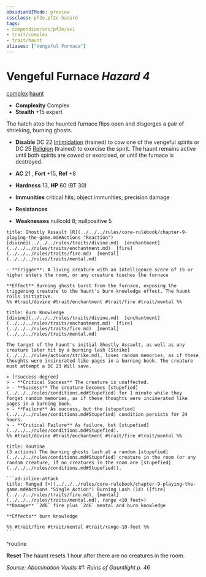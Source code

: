 ```yaml
---
obsidianUIMode: preview
cssclass: pf2e,pf2e-hazard
tags:
- compendium/src/pf2e/av1
- trait/complex
- trait/haunt
aliases: ["Vengeful Furnace"]
---
```

# Vengeful Furnace *Hazard 4*  
[complex](../../../Rules/traits/complex.md)  [haunt](../../../Rules/traits/haunt.md)  

- **Complexity** Complex
- **Stealth** +15 expert  

The hatch atop the haunted furnace flips open and disgorges a pair of shrieking, burning ghosts.

- **Disable** DC 22 [Intimidation](../../skills.md#Intimidation) (trained) to cow one of the vengeful spirits or DC 25 [Religion](../../skills.md#Religion) (trained) to exorcise the spirit. The haunt remains active until both spirits are cowed or exorcised, or until the furnace is destroyed.  

- **AC** 21 , **Fort** +15, **Ref** +8
- **Hardness** 13, **HP** 60 (BT 30)
- **Immunities** critical hits; object immunities; precision damage
- **Resistances** 
- **Weaknesses** nullcold 8; nullpositive 5
     
```ad-embed-ability
title: Ghostly Assault [R](../../../rules/core-rulebook/chapter-9-playing-the-game.md#Actions "Reaction")
[divine](../../../rules/traits/divine.md)  [enchantment](../../../rules/traits/enchantment.md)  [fire](../../../rules/traits/fire.md)  [mental](../../../rules/traits/mental.md)  

- **Trigger**: A living creature with an Intelligence score of 15 or higher enters the room, or any creature touches the furnace

**Effect** Burning ghosts burst from the furnace, exposing the triggering creature to the haunt's burn knowledge effect. The haunt rolls initiative.  
%% #trait/divine #trait/enchantment #trait/fire #trait/mental %%
```
```ad-embed-ability
title: Burn Knowledge
[divine](../../../rules/traits/divine.md)  [enchantment](../../../rules/traits/enchantment.md)  [fire](../../../rules/traits/fire.md)  [mental](../../../rules/traits/mental.md)  

The target of the haunt's initial Ghostly Assault, as well as any creature later hit by a burning lash [Strike](../../../rules/actions/strike.md), loses random memories, as if these thoughts were incinerated like pages in a burning book. The creature must attempt a DC 23 Will save.

> [!success-degree] 
> - **Critical Success** The creature is unaffected.
> - **Success** The creature becomes [stupefied](../../../rules/conditions.md#Stupefied) for 1 minute while they forget random memories, as if these thoughts were incinerated like pages in a burning book.
> - **Failure** As success, but the [stupefied](../../../rules/conditions.md#Stupefied) condition persists for 24 hours.
> - **Critical Failure** As failure, but [stupefied](../../../rules/conditions.md#Stupefied).  
%% #trait/divine #trait/enchantment #trait/fire #trait/mental %%
```

````ad-pf2-summary
title: Routine
(3 actions) The burning ghosts lash at a random [stupefied](../../../rules/conditions.md#Stupefied) creature in the room (or any random creature, if no creatures in the room are [stupefied](../../../rules/conditions.md#Stupefied)).

```ad-inline-attack
title: Ranged [>](../../../rules/core-rulebook/chapter-9-playing-the-game.md#Actions "Single Action") Burning Lash (14) ([fire](../../../rules/traits/fire.md), [mental](../../../rules/traits/mental.md), range <10 feet>)
**Damage** `2d6` fire plus `2d6` mental and burn knowledge 
 
**Effects** burn knowledge

%% #trait/fire #trait/mental #trait/range-10-feet %%
```
````
^routine

**Reset** The haunt resets 1 hour after there are no creatures in the room.  

*Source: Abomination Vaults #1: Ruins of Gauntlight p. 46*
